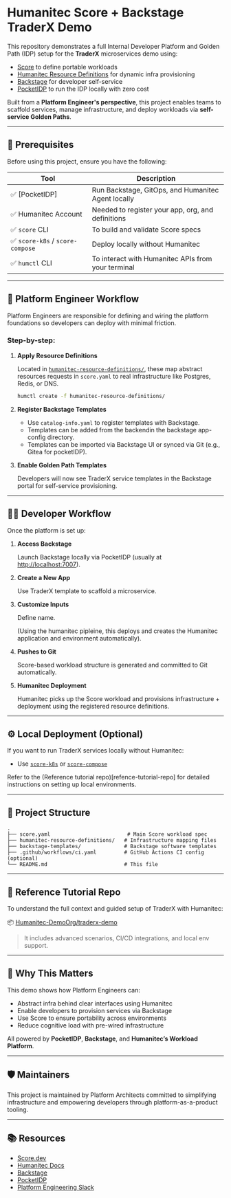 # Humanitec Score + Backstage TraderX Demo

This repository demonstrates a full Internal Developer Platform and Golden Path (IDP) setup for the **TraderX** microservices demo using:

- [Score](https://score.dev/) to define portable workloads  
- [Humanitec Resource Definitions](https://docs.humanitec.com/integrations/resource-definitions/) for dynamic infra provisioning  
- [Backstage](https://backstage.io/) for developer self-service  
- [PocketIDP](https://github.com/Humanitec-Dev/PocketIDP) to run the IDP locally with zero cost  

Built from a **Platform Engineer's perspective**, this project enables teams to scaffold services, manage infrastructure, and deploy workloads via **self-service Golden Paths**.

---

## 🧰 Prerequisites

Before using this project, ensure you have the following:

| Tool                         | Description                                                  |
|------------------------------|--------------------------------------------------------------|
| ✅ [PocketIDP]               | Run Backstage, GitOps, and Humanitec Agent locally           |
| ✅ Humanitec Account         | Needed to register your app, org, and definitions            |
| ✅ `score` CLI               | To build and validate Score specs                            |
| ✅ `score-k8s` / `score-compose` | Deploy locally without Humanitec                           |
| ✅ `humctl` CLI              | To interact with Humanitec APIs from your terminal           |

---

## 👷 Platform Engineer Workflow

Platform Engineers are responsible for defining and wiring the platform foundations so developers can deploy with minimal friction.

### Step-by-step:

1. **Apply Resource Definitions**

   Located in [`humanitec-resource-definitions/`](-humanitec-resource-definitions/), these map abstract resources requests in `score.yaml` to real infrastructure like Postgres, Redis, or DNS.

   ```bash
   humctl create -f humanitec-resource-definitions/


2. **Register Backstage Templates**

   * Use `catalog-info.yaml` to register templates with Backstage.
   * Templates can be added from the backendin the backstage app-config directory.
   * Templates can be imported via Backstage UI or synced via Git (e.g., Gitea for pocketIDP).


3. **Enable Golden Path Templates**

   Developers will now see TraderX service templates in the Backstage portal for self-service provisioning.

---

## 👨‍💻 Developer Workflow

Once the platform is set up:

1. **Access Backstage**

   Launch Backstage locally via PocketIDP (usually at [http://localhost:7007](http://localhost:7007)).

2. **Create a New App**

   Use TraderX template to scaffold a microservice.

3. **Customize Inputs**

   Define name. 
   
   (Using the humanitec pipleine, this deploys and creates the Humanitec application and environment automatically).

4. **Pushes to Git**

   Score-based workload structure is generated and committed to Git automatically.

5. **Humanitec Deployment**

   Humanitec picks up the Score workload and provisions infrastructure + deployment using the registered resource definitions.

---

## ⚙️ Local Deployment (Optional)

If you want to run TraderX services locally without Humanitec:

* Use [`score-k8s`](https://github.com/score-spec/score-k8s) or [`score-compose`](https://github.com/score-spec/score-compose)

Refer to the (Reference tutorial repo)[refence-tutorial-repo] for detailed instructions on setting up local environments.

---

## 📁 Project Structure

```
.
├── score.yaml                         # Main Score workload spec
├── humanitec-resource-definitions/   # Infrastructure mapping files
├── backstage-templates/              # Backstage software templates
├── .github/workflows/ci.yaml         # GitHub Actions CI config (optional)
└── README.md                         # This file
```

---

## 📘 Reference Tutorial Repo

To understand the full context and guided setup of TraderX with Humanitec:

📦 [Humanitec-DemoOrg/traderx-demo](https://github.com/Humanitec-DemoOrg/traderx-demo)

> It includes advanced scenarios, CI/CD integrations, and local env support.

---

## 🧠 Why This Matters

This demo shows how Platform Engineers can:

* Abstract infra behind clear interfaces using Humanitec
* Enable developers to provision services via Backstage
* Use Score to ensure portability across environments
* Reduce cognitive load with pre-wired infrastructure

All powered by **PocketIDP**, **Backstage**, and **Humanitec’s Workload Platform**.

---

## 🛡 Maintainers

This project is maintained by Platform Architects committed to simplifying infrastructure and empowering developers through platform-as-a-product tooling.

---

## 📚 Resources

* [Score.dev](https://score.dev)
* [Humanitec Docs](https://developers.humanitec.com)
* [Backstage](https://backstage.io)
* [PocketIDP](https://github.com/InternalDeveloperPlatform/PocketIDP)
* [Platform Engineering Slack](https://platformengineering.org/slack)

```
